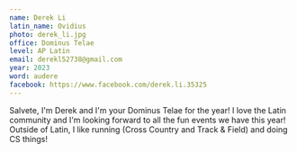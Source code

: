 ```yaml
---
name: Derek Li
latin_name: Ovidius
photo: derek_li.jpg
office: Dominus Telae
level: AP Latin
email: derekl52738@gmail.com
year: 2023
word: audere
facebook: https://www.facebook.com/derek.li.35325
---
```


Salvete, I'm Derek and I'm your Dominus Telae for the year! I love the Latin community and I'm looking forward to all the fun events we have this year! Outside of Latin, I like running (Cross Country and Track & Field) and doing CS things!
